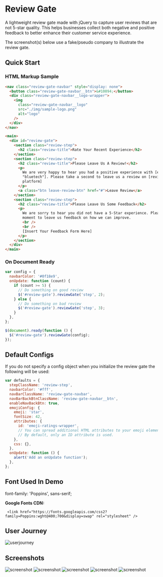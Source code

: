 # Review Gate

A lightweight review gate made with jQuery to capture user reviews that are not 5-star quality. This helps businesses collect both negative and positive feedback to better enhance their customer service experience.

The screenshot(s) below use a fake/pseudo company to illustrate the review gate.

## Quick Start

### HTML Markup Sample

```html
<nav class="review-gate-navbar" style="display: none">
  <button class="review-gate-navbar__btn">&#10094;</button>
  <div class="review-gate-navbar__logo-wrapper">
    <img
      class="review-gate-navbar__logo"
      src="./img/sample-logo.png"
      alt="logo"
    />
  </div>
</nav>

<main>
  <div id="review-gate">
    <section class="review-step">
      <h2 class="review-title">Rate Your Recent Experience</h2>
    </section>
    <section class="review-step">
      <h2 class="review-title">Please Leave Us A Review!</h2>
      <p>
        We are very happy to hear you had a positive experience with [ex:
        "bluetech"]. Please take a second to leave us a review on [review
        platform]
      </p>
      <a class="btn leave-review-btn" href="#">Leave Review</a>
    </section>
    <section class="review-step">
      <h2 class="review-title">Please Leave Us Some Feedback</h2>
      <p>
        We are sorry to hear you did not have a 5-Star experience. Please take a
        moment to leave us feedback on how we can improve.
        <br />
        <br />
        [Insert Your Feedback Form Here]
      </p>
    </section>
  </div>
</main>
```

### On Document Ready

```javascript
var config = {
  navbarColor: '#0f18e9',
  onUpdate: function (count) {
    if (count >= 5) {
      // Do something on good review
      $('#review-gate').reviewGate('step', 2);
    } else {
      // Do something on bad review
      $('#review-gate').reviewGate('step', 3);
    }
  },
};

$(document).ready(function () {
  $('#review-gate').reviewGate(config);
});
```

## Default Configs

If you do not specify a config object when you initialize the review gate the following will be used:

```javascript
var defaults = {
  stepClassName: 'review-step',
  navbarColor: '#fff',
  navBarClassName: 'review-gate-navbar',
  navBarBackBtnClassName: 'review-gate-navbar__btn',
  enableNavBackBtn: true,
  emojiConfig: {
    emoji: 'star',
    fontSize: 42,
    attributes: {
      id: 'emoji-ratings-wrapper',
      // You can spread additional HTML attributes to your emoji element wrapper.
      // By default, only an ID attribute is used.
    },
    css: {},
  },
  onUpdate: function () {
    alert('Add an onUpdate function');
  },
};
```

## Font Used In Demo

font-family: 'Poppins', sans-serif;

**Google Fonts CDN:**

```
 <link href="https://fonts.googleapis.com/css2?family=Poppins:wght@400;700&display=swap" rel="stylesheet" />
```

## User Journey

![userjourney](./img/user-journey-flow.png)

## Screenshots

![screenshot](./img/screenshots/screenshot-00.png)
![screenshot](./img/screenshots/screenshot-01.png)
![screenshot](./img/screenshots/screenshot-02.png)
![screenshot](./img/screenshots/screenshot-03.png)
![screenshot](./img/screenshots/screenshot-04.png)

